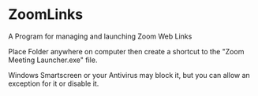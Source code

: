 # ZoomLinks
A Program for managing and launching Zoom Web Links

Place Folder anywhere on computer then create a shortcut to the "Zoom Meeting Launcher.exe" file.

Windows Smartscreen or your Antivirus may block it, but you can allow an exception for it or disable it.
